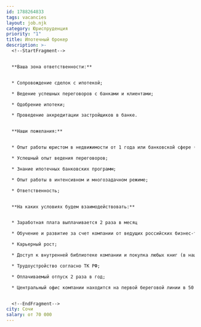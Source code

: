 ```yaml
---
id: 1788264833
tags: vacancies
layout: job.njk
category: Юриспруденция
priority: "1"
title: Ипотечный брокер
description: >-
  <!--StartFragment-->


  **Ваша зона ответственности:**


  * Сопровождение сделок с ипотекой;

  * Ведение успешных переговоров с банками и клиентами;

  * Одобрение ипотеки;

  * Проведение аккредитации застройщиков в банке.


  **Наши пожелания:**


  * Опыт работы юристом в недвижимости от 1 года или банковской сфере (ипотека);

  * Успешный опыт ведения переговоров;

  * Знание ипотечных банковских программ;

  * Опыт работы в интенсивном и многозадачном режиме;

  * Ответственность;


  **На каких условиях будем взаимодействовать:**


  * Заработная плата выплачивается 2 раза в месяц

  * Обучение и развитие за счет компании от ведущих российских бизнес-тренеров (Светлана Иванова, Екатерина Уколова, Дмитрий Рыжов, Игорь Рызов и многие другие), коучинг от руководителя, наставничество с 1 рабочего дня;

  * Карьерный рост;

  * Доступ к внутренней библиотеке компании и покупка любых книг (в нашей библиотеке на данный момент более 500 книг по продажам, управлению, психологии, мотивации и др.);

  * Трудоустройство согласно ТК РФ;

  * Оплачиваемый отпуск 2 раза в год;

  * Центральный офис компании находится на первой береговой линии в 50 м. от моря с панорамными окнами и видом на море.


  <!--EndFragment-->
city: Сочи
salary: от 70 000
---
```


